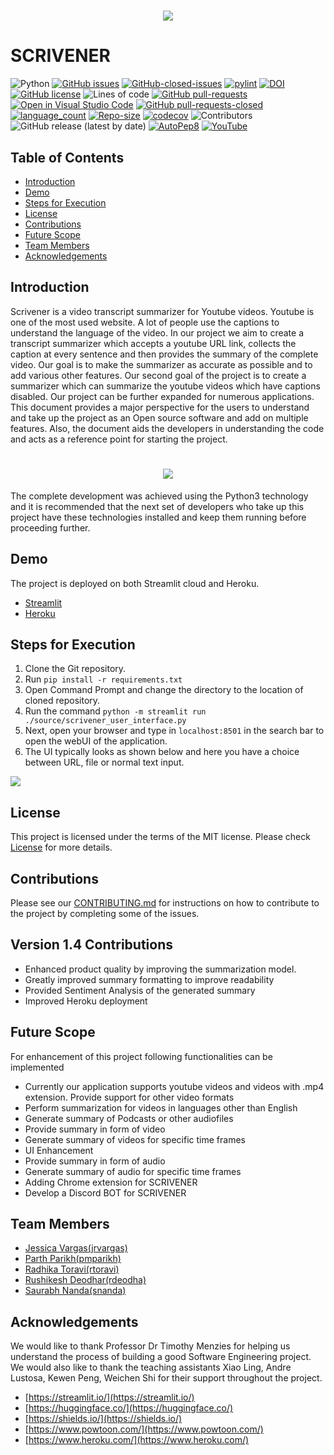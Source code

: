 <h1 align="center">
 <img src="https://github.com/anshulp2912/scrivener/blob/main/media/logo/logo.gif" />
</h1>

# SCRIVENER 

![Python](https://img.shields.io/badge/python-3670A0?style=flat&logo=python&logoColor=ffdd54)
[![GitHub issues](https://img.shields.io/github/issues/TommasU/scrivener)](https://github.com/TommasU/scrivener/issues)
[![GitHub-closed-issues](https://img.shields.io/github/issues-closed-raw/TommasU/scrivener)](https://github.com/TommasU/scrivener/issues?q=is%3Aissue+is%3Aclosed)
[![pylint](https://img.shields.io/badge/-pylint-orange)](https://github.com/TommasU/scrivener/blob/main/.github/workflows/pylint.yml)
[![DOI](https://zenodo.org/badge/DOI/10.5281/zenodo.5601143.svg)](https://doi.org/10.5281/zenodo.5643158)
[![GitHub license](https://img.shields.io/github/license/TommasU/scrivener)](https://github.com/TommasU/scrivener/blob/main/LICENSE)
![Lines of code](https://img.shields.io/tokei/lines/github/TommasU/scrivener)
[![GitHub pull-requests](https://img.shields.io/github/issues-pr/TommasU/scrivener)](https://github.com/TommasU/scrivener/issues/pull/)
[![Open in Visual Studio Code](https://open.vscode.dev/badges/open-in-vscode.svg)](https://open.vscode.dev/TommasU/scrivener/Developer/badges) 
[![GitHub pull-requests-closed](https://img.shields.io/github/issues-pr-closed-raw/TommasU/scrivener)](https://github.com/TommasU/scrivener/pulls?q=is%3Apr+is%3Aclosed)
[![language_count](https://img.shields.io/github/languages/count/TommasU/scrivener)](https://GitHub.com/TommasU/scrivener/) 
[![Repo-size](https://img.shields.io/github/repo-size/TommasU/scrivener)](https://GitHub.com/TommasU/scrivener/)
[![codecov](https://codecov.io/gh/TommasU/scrivener/branch/main/graph/badge.svg)](https://codecov.io/gh/TommasU/scrivener)
![Contributors](https://img.shields.io/badge/Contributors-5-yellowgreen)
![GitHub release (latest by date)](https://img.shields.io/github/v/release/TommasU/scrivener)
[![AutoPep8](https://img.shields.io/badge/AutoPep8-1.6.0-brightgreen)](https://github.com/TommasU/scrivener/blob/main/.github/workflows/autopep8.yml)
[![YouTube](https://img.shields.io/badge/YouTube-FF0000?style=for-the-badge&logo=youtube&logoColor=white)](https://www.youtube.com/watch?v=_pg9M32LiG8&ab_channel=AnshulPatel)

## Table of Contents
- [Introduction](#Introduction)
- [Demo](#Demo)
- [Steps for Execution](#ExecutionSteps)
- [License](#License)
- [Contributions](#Contributions)
- [Future Scope](#FutureScope)
- [Team Members](#TeamMember)
- [Acknowledgements](#Acknowledgement)

## Introduction <a name="Introduction"></a>

Scrivener is a video transcript summarizer for Youtube videos. Youtube is one of the most used website. A lot of people use the captions to understand the language of the video. In our project we aim to create a transcript summarizer which accepts a youtube URL link, collects the caption at every sentence and then provides the summary of the complete video. Our goal is to make the summarizer as accurate as possible and to add various other features. Our second goal of the project is to create a summarizer which can summarize the youtube videos which have captions disabled. Our project can be further expanded for numerous applications. This document provides a major perspective for the users to understand and take up the project as an Open source software and add on multiple features. Also, the document aids the developers in understanding the code and acts as a reference point for starting the project.

<h1 align="center">
 <img src="https://github.com/anshulp2912/scrivener/blob/main/media/working_animation/scrivener_working.gif" />
</h1>

The complete development was achieved using the Python3 technology and it is recommended that the next set of developers who take up this project have these technologies installed and keep them running before proceeding further.

## Demo <a name="Demo"></a>
The project is deployed on both Streamlit cloud and Heroku.
- [Streamlit](https://share.streamlit.io/anshulp2912/scrivener/main/source/scrivener_user_interface.py)
- [Heroku](https://scrivener-heroku.herokuapp.com/)

## Steps for Execution <a name="ExecutionSteps"></a>
1. Clone the Git repository.
2. Run `pip install -r requirements.txt`
3. Open Command Prompt and change the directory to the location of cloned repository.
4. Run the command `python -m streamlit run ./source/scrivener_user_interface.py`
5. Next, open your browser and type in `localhost:8501` in the search bar to open the webUI of the application.
6. The UI typically looks as shown below and here you have a choice between URL, file or normal text input.

<img src="https://github.com/anshulp2912/scrivener/blob/main/media/demo.PNG" />

## License <a name="License"></a>
This project is licensed under the terms of the MIT license. Please check [License](https://github.com/TommasU/scrivener/blob/main/LICENSE) for more details.

## Contributions <a name="Contributions"></a>
Please see our [CONTRIBUTING.md](https://github.com/TommasU/scrivener/blob/main/CONTRIBUTING.md) for instructions on how to contribute to the project by completing some of the issues.

## Version 1.4 Contributions
- Enhanced product quality by improving the summarization model.
- Greatly improved summary formatting to improve readability
- Provided Sentiment Analysis of the generated summary
- Improved Heroku deployment

## Future Scope <a name="FutureScope"></a>
For enhancement of this project following functionalities can be implemented
- Currently our application supports youtube videos and videos with .mp4 extension. Provide support for other video formats
- Perform summarization for videos in languages other than English
- Generate summary of Podcasts or other audiofiles
- Provide summary in form of video
- Generate summary of videos for specific time frames
- UI Enhancement
- Provide summary in form of audio
- Generate summary of audio for specific time frames
- Adding Chrome extension for SCRIVENER
- Develop a Discord BOT for SCRIVENER

## Team Members <a name="TeamMember"></a>

- [Jessica Vargas(jrvargas)](jrvargas@ncsu.edu) <br> 
- [Parth Parikh(pmparikh)](pmparikh@ncsu.edu) <br>
- [Radhika Toravi(rtoravi)](rtoravi@ncsu.edu) <br>
- [Rushikesh Deodhar(rdeodha)](rdeodha@ncsu.edu) <br>
- [Saurabh Nanda(snanda)](snanda2@ncsu.edu) <br>
				
## Acknowledgements <a name="Acknowledgement"></a>
We would like to thank Professor Dr Timothy Menzies for helping us understand the process of building a good Software Engineering project. We would also like to thank the teaching assistants Xiao Ling, Andre Lustosa, Kewen Peng, Weichen Shi for their support throughout the project.
- [https://streamlit.io/](https://streamlit.io/)
- [https://huggingface.co/](https://huggingface.co/)
- [https://shields.io/](https://shields.io/)
- [https://www.powtoon.com/](https://www.powtoon.com/)
- [https://www.heroku.com/](https://www.heroku.com/)

